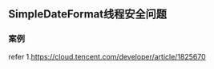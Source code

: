 ## SimpleDateFormat线程安全问题 

### 案例    



refer
1.https://cloud.tencent.com/developer/article/1825670